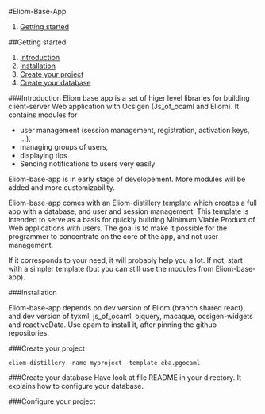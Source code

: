 #Eliom-Base-App

1. [Getting started](#getting-started)

##<a id="getting-started"></a>Getting started
1. [Introduction](#introduction)
2. [Installation](#install)
3. [Create your project](#create-your-project)
4. [Create your database](#create-your-database)

###<a id="introduction"></a>Introduction
Eliom base app is a set of higer level libraries for building client-server Web application with Ocsigen (Js_of_ocaml and Eliom). It contains modules for
* user management (session management, registration, activation keys, ...),
* managing groups of users,
* displaying tips
* Sending notifications to users very easily

Eliom-base-app is in early stage of developement. More modules will be added and more customizability.

Eliom-base-app comes with an Eliom-distillery template which creates a full app with a database, and user and session management.
This template is intended to serve as a basis for quickly building Minimum Viable Product of Web applications with users. The goal is to make it possible for the programmer to concentrate on the core of the app, and not user management.

If it corresponds to your need, it will probably help you a lot.
If not, start with a simpler template (but you can still use the modules from Eliom-base-app).

###<a id="install"></a>Installation

Eliom-base-app depends on dev version of Eliom (branch shared react),
and dev version of tyxml, js_of_ocaml, ojquery, macaque, ocsigen-widgets and reactiveData.
Use opam to install it, after pinning the github repositories.

###<a id="create-your-project"></a>Create your project
```
eliom-distillery -name myproject -template eba.pgocaml
```

###<a id="create-your-database"></a>Create your database
Have look at file README in your directory.
It explains how to configure your database.

###<a id="configure-your-project"></a>Configure your project
